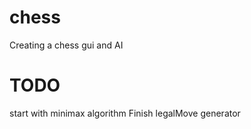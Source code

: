 # chess

Creating a chess gui and AI

# TODO

start with minimax algorithm
Finish legalMove generator
